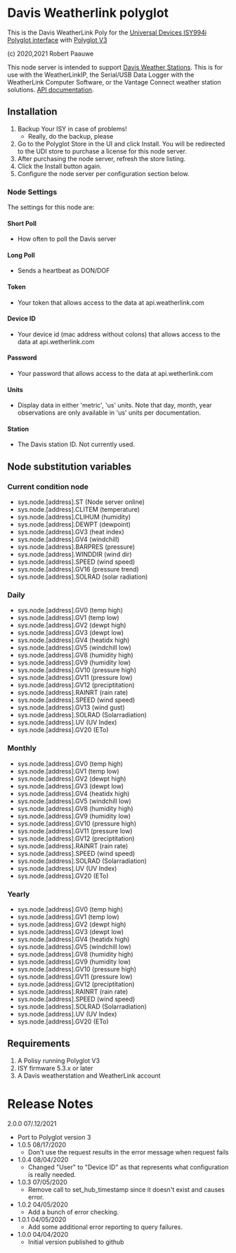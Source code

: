 
# Davis Weatherlink polyglot

This is the Davis WeatherLink Poly for the [Universal Devices ISY994i](https://www.universal-devices.com/residential/ISY) [Polyglot interface](http://www.universal-devices.com/developers/polyglot/docs/) with  [Polyglot V3](https://github.com/UniversalDevicesInc/pg3)

(c) 2020,2021 Robert Paauwe

This node server is intended to support [Davis Weather Stations](http://www.davisinstruments.com/).  This is for use with the WeatherLinkIP, the Serial/USB Data Logger with the WeatherLink Computer Software, or the Vantage Connect weather station solutions.  [API documentation](https://www.weatherlink.com/static/docs/APIdocumentation.pdf). 

## Installation

1. Backup Your ISY in case of problems!
   * Really, do the backup, please
2. Go to the Polyglot Store in the UI and click Install. You will be redirected to the UDI store to purchase a license for this node server.
3. After purchasing the node server, refresh the store listing.
4. Click the Install button again.
5. Configure the node server per configuration section below.

### Node Settings
The settings for this node are:

#### Short Poll
   * How often to poll the Davis server
#### Long Poll
   * Sends a heartbeat as DON/DOF
#### Token
   * Your token that allows access to the data at api.weatherlink.com
#### Device ID
   * Your device id (mac address without colons) that allows access to the data at api.wetherlink.com
#### Password
   * Your password that allows access to the data at api.wetherlink.com
#### Units
   * Display data in either 'metric', 'us' units. Note that day, month, year observations are only available in 'us' units per documentation.
#### Station
   * The Davis station ID. Not currently used.

## Node substitution variables
### Current condition node
 * sys.node.[address].ST      (Node server online)
 * sys.node.[address].CLITEM  (temperature)
 * sys.node.[address].CLIHUM  (humidity)
 * sys.node.[address].DEWPT   (dewpoint)
 * sys.node.[address].GV3     (heat index)
 * sys.node.[address].GV4     (windchill)
 * sys.node.[address].BARPRES (pressure)
 * sys.node.[address].WINDDIR (wind dir)
 * sys.node.[address].SPEED   (wind speed)
 * sys.node.[address].GV16    (pressure trend)
 * sys.node.[address].SOLRAD  (solar radiation)

### Daily
 * sys.node.[address].GV0     (temp high)
 * sys.node.[address].GV1     (temp low)
 * sys.node.[address].GV2     (dewpt high)
 * sys.node.[address].GV3     (dewpt low)
 * sys.node.[address].GV4     (heatidx high)
 * sys.node.[address].GV5     (windchill low)
 * sys.node.[address].GV8     (humidity high)
 * sys.node.[address].GV9     (humidity low)
 * sys.node.[address].GV10    (pressure high)
 * sys.node.[address].GV11    (pressure low)
 * sys.node.[address].GV12    (preciptitation)
 * sys.node.[address].RAINRT  (rain rate)
 * sys.node.[address].SPEED   (wind speed)
 * sys.node.[address].GV13    (wind gust)
 * sys.node.[address].SOLRAD  (Solarradiation)
 * sys.node.[address].UV      (UV Index)
 * sys.node.[address].GV20    (ETo)

### Monthly
 * sys.node.[address].GV0     (temp high)
 * sys.node.[address].GV1     (temp low)
 * sys.node.[address].GV2     (dewpt high)
 * sys.node.[address].GV3     (dewpt low)
 * sys.node.[address].GV4     (heatidx high)
 * sys.node.[address].GV5     (windchill low)
 * sys.node.[address].GV8     (humidity high)
 * sys.node.[address].GV9     (humidity low)
 * sys.node.[address].GV10    (pressure high)
 * sys.node.[address].GV11    (pressure low)
 * sys.node.[address].GV12    (preciptitation)
 * sys.node.[address].RAINRT  (rain rate)
 * sys.node.[address].SPEED   (wind speed)
 * sys.node.[address].SOLRAD  (Solarradiation)
 * sys.node.[address].UV      (UV Index)
 * sys.node.[address].GV20    (ETo)

### Yearly
 * sys.node.[address].GV0     (temp high)
 * sys.node.[address].GV1     (temp low)
 * sys.node.[address].GV2     (dewpt high)
 * sys.node.[address].GV3     (dewpt low)
 * sys.node.[address].GV4     (heatidx high)
 * sys.node.[address].GV5     (windchill low)
 * sys.node.[address].GV8     (humidity high)
 * sys.node.[address].GV9     (humidity low)
 * sys.node.[address].GV10    (pressure high)
 * sys.node.[address].GV11    (pressure low)
 * sys.node.[address].GV12    (preciptitation)
 * sys.node.[address].RAINRT  (rain rate)
 * sys.node.[address].SPEED   (wind speed)
 * sys.node.[address].SOLRAD  (Solarradiation)
 * sys.node.[address].UV      (UV Index)
 * sys.node.[address].GV20    (ETo)


## Requirements

1. A Polisy running Polyglot V3
2. ISY firmware 5.3.x or later
3. A Davis weatherstation and WeatherLink account

# Release Notes

  2.0.0 07/.12/2021
   - Port to Polyglot version 3
- 1.0.5 08/17/2020
   - Don't use the request results in the error message when request fails
- 1.0.4 08/04/2020
   - Changed "User" to "Device ID" as that represents what configuration is really needed.
- 1.0.3 07/05/2020
   - Remove call to set_hub_timestamp since it doesn't exist and causes error.
- 1.0.2 04/05/2020
   - Add a bunch of error checking.
- 1.0.1 04/05/2020
   - Add some additional error reporting to query failures.
- 1.0.0 04/04/2020
   - Initial version published to github
